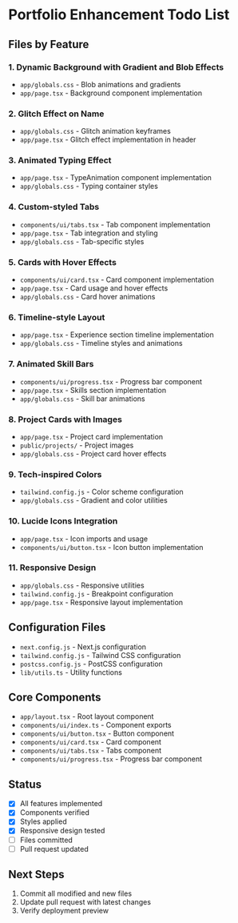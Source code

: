# Portfolio Enhancement Todo List

## Files by Feature

### 1. Dynamic Background with Gradient and Blob Effects
- `app/globals.css` - Blob animations and gradients
- `app/page.tsx` - Background component implementation

### 2. Glitch Effect on Name
- `app/globals.css` - Glitch animation keyframes
- `app/page.tsx` - Glitch effect implementation in header

### 3. Animated Typing Effect
- `app/page.tsx` - TypeAnimation component implementation
- `app/globals.css` - Typing container styles

### 4. Custom-styled Tabs
- `components/ui/tabs.tsx` - Tab component implementation
- `app/page.tsx` - Tab integration and styling
- `app/globals.css` - Tab-specific styles

### 5. Cards with Hover Effects
- `components/ui/card.tsx` - Card component implementation
- `app/page.tsx` - Card usage and hover effects
- `app/globals.css` - Card hover animations

### 6. Timeline-style Layout
- `app/page.tsx` - Experience section timeline implementation
- `app/globals.css` - Timeline styles and animations

### 7. Animated Skill Bars
- `components/ui/progress.tsx` - Progress bar component
- `app/page.tsx` - Skills section implementation
- `app/globals.css` - Skill bar animations

### 8. Project Cards with Images
- `app/page.tsx` - Project card implementation
- `public/projects/` - Project images
- `app/globals.css` - Project card hover effects

### 9. Tech-inspired Colors
- `tailwind.config.js` - Color scheme configuration
- `app/globals.css` - Gradient and color utilities

### 10. Lucide Icons Integration
- `app/page.tsx` - Icon imports and usage
- `components/ui/button.tsx` - Icon button implementation

### 11. Responsive Design
- `app/globals.css` - Responsive utilities
- `tailwind.config.js` - Breakpoint configuration
- `app/page.tsx` - Responsive layout implementation

## Configuration Files
- `next.config.js` - Next.js configuration
- `tailwind.config.js` - Tailwind CSS configuration
- `postcss.config.js` - PostCSS configuration
- `lib/utils.ts` - Utility functions

## Core Components
- `app/layout.tsx` - Root layout component
- `components/ui/index.ts` - Component exports
- `components/ui/button.tsx` - Button component
- `components/ui/card.tsx` - Card component
- `components/ui/tabs.tsx` - Tabs component
- `components/ui/progress.tsx` - Progress bar component

## Status
- [x] All features implemented
- [x] Components verified
- [x] Styles applied
- [x] Responsive design tested
- [ ] Files committed
- [ ] Pull request updated

## Next Steps
1. Commit all modified and new files
2. Update pull request with latest changes
3. Verify deployment preview
